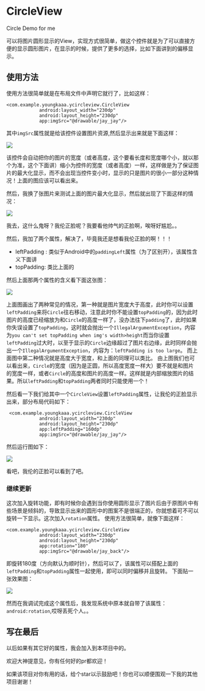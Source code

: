# CircleView
Circle Demo for me

可以将图片圆形显示的View，实现方式很简单，做这个控件就是为了可以直接方便的显示圆形图片，在显示的时候，提供了更多的选择，比如下面讲到的偏移显示。

## 使用方法

使用方法很简单就是在布局文件中声明它就行了，比如这样：

```
<com.example.youngkaaa.ycircleview.CircleView
            android:layout_width="230dp"
            android:layout_height="230dp"
            app:imgSrc="@drawable/jay_jay"/>
```

其中`imgSrc`属性就是给该控件设置图片资源,然后显示出来就是下面这样：

![](https://github.com/youngkaaa/CircleView/blob/master/app/pics/circle1.png)

该控件会自动把你的图片的宽度（或者高度，这个要看长度和宽度哪个小，就以那个为准，这个下面讲）缩小为控件的宽度（或者高度）一样，这样做是为了保证图片的最大化显示，而不会出现当控件变小时，显示的只是图片的很小一部分这种情况！上面的图应该可以看出来。

然后，我换了张图片来测试上面的图片最大化显示，然后就出现了下面这样的情况：

![](https://github.com/youngkaaa/CircleView/blob/master/app/pics/circle2.png)

我去，这什么鬼呀？我伦正脸呢？我要看他帅气的正脸啊，唉呀好尴尬。。

然后，我加了两个属性，解决了，毕竟我还是想看我伦正脸的啊！！！

*  leftPadding : 类似于Android中的`paddingLeft`属性（为了区别开），该属性含义下面讲
*  topPadding: 类比上面的

然后上面那两个属性的含义看下面这张图：

![](https://github.com/youngkaaa/CircleView/blob/master/app/pics/circle_guide.png)

上面图画出了两种常见的情况，第一种就是图片宽度大于高度，此时你可以设置`leftPadding`来将`Circle`往右移动，注意此时你不能设置`topPadding`的，因为此时图片的高度已经缩放为和`Circle`的高度一样了，没办法往下`padding`了，此时如果你失误设置了`topPadding`，这时就会抛出一个`IllegalArgumentException`，内容为`you can't set topPadding when img's width>height`而当你设置`leftPadding`过大时，以至于显示的`Circle`边缘超过了图片右边缘，此时同样会抛出一个`IllegalArgumentException`，内容为：`leftPadding is too large`。
而上面图中第二种情况就是高度大于宽度，和上面的同理可以类比。
由上图我们也可以看出来，`Circle`的宽度（因为是正圆，所以高度宽度一样大）要不就是和图片的宽度一样，或者`Circle`的高度和图片的高度一样。这样就是内部缩放图片的结果。所以`leftPadding`和`topPadding`两者同时只能使用一个！

然后看一下我们给其中一个`CircleView`设置`leftPadding`属性，让我伦的正脸显示出来，部分布局代码如下：

```
 <com.example.youngkaaa.ycircleview.CircleView
            android:layout_width="230dp"
            android:layout_height="230dp"
            app:leftPadding="160dp"
            app:imgSrc="@drawable/jay_jay"/>
```

然后运行图如下：

![](https://github.com/youngkaaa/CircleView/blob/master/app/pics/circle3.png)

看吧，我伦的正脸可以看到了吧。

### 继续更新

这次加入旋转功能，即有时候你会遇到当你使用圆形显示了图片后由于原图片中有些场景是倾斜的，导致显示出来的圆形中的图案不是很端正的，你就想着可不可以旋转一下显示。这次加入`rotation`属性。
使用方法很简单，就像下面这样：

```
<com.example.youngkaaa.ycircleview.CircleView
            android:layout_width="230dp"
            android:layout_height="230dp"
            app:rotation="180"
            app:imgSrc="@drawable/jay_back"/>
```

即旋转180度（方向默认为顺时针），然后可以了，该属性可以搭配上面的`leftPadding`和`topPadding`属性一起使用，即可以同时偏移并且旋转。
下面贴一张效果图：

![](https://github.com/youngkaaa/CircleView/blob/master/app/src/main/res/drawable/circle_rotation.png)

然而在我调试完成这个属性后，我发现系统中原本就自带了该属性：`android:rotation`,哎呀丢死个人。。

## 写在最后

以后如果有其它好的属性，我会加入到本项目中的。

欢迎大神提意见，你有任何好的pr都欢迎！

如果该项目对你有用的话，给个star以示鼓励吧！你也可以顺便围观一下我的其他项目谢谢！
